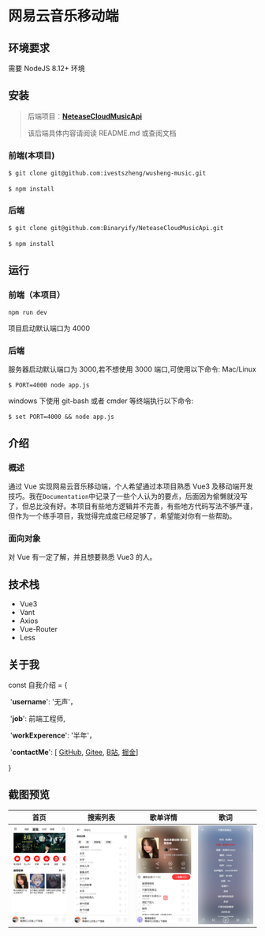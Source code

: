 # 网易云音乐移动端

## 环境要求

需要 NodeJS 8.12+ 环境

## 安装

> 后端项目：**[NeteaseCloudMusicApi](https://github.com/Binaryify/NeteaseCloudMusicApi)**
>
> 该后端具体内容请阅读 README.md 或查阅文档

### 前端(本项目)

```shell
$ git clone git@github.com:ivestszheng/wusheng-music.git 

$ npm install
```

### 后端

```shell
$ git clone git@github.com:Binaryify/NeteaseCloudMusicApi.git 

$ npm install
```

## 运行

### 前端（本项目）

```shell
npm run dev
```

项目启动默认端口为 4000

### 后端

服务器启动默认端口为 3000,若不想使用 3000 端口,可使用以下命令: Mac/Linux

```shell
$ PORT=4000 node app.js
```

windows 下使用 git-bash 或者 cmder 等终端执行以下命令:

```shell
$ set PORT=4000 && node app.js
```

## 介绍

### 概述

通过 Vue 实现网易云音乐移动端，个人希望通过本项目熟悉 Vue3 及移动端开发技巧。我在`Documentation`中记录了一些个人认为的要点，后面因为偷懒就没写了，但总比没有好。本项目有些地方逻辑并不完善，有些地方代码写法不够严谨，但作为一个练手项目，我觉得完成度已经足够了，希望能对你有一些帮助。

### 面向对象

对 Vue 有一定了解，并且想要熟悉 Vue3 的人。

## 技术栈

- Vue3
- Vant
- Axios
- Vue-Router
- Less

## 关于我

const 自我介绍 = {

​	'**username**': '无声'，

​	'**job**': 前端工程师,

​	'**workExperence**': '半年'，

​	'**contactMe**': [ [GitHub](https://github.com/ivestszheng), [Gitee](https://gitee.com/ivestszheng), [B站](https://space.bilibili.com/3111462), [掘金](https://juejin.cn/user/1618116899507735/posts)]

}

## 截图预览



|                             首页                             |                           搜索列表                           |                           歌单详情                           |                             歌词                             |
| :----------------------------------------------------------: | :----------------------------------------------------------: | :----------------------------------------------------------: | :----------------------------------------------------------: |
| ![首页](https://raw.githubusercontent.com/ivestszheng/images-store/master/img/20210917212550.png) | ![搜索](https://raw.githubusercontent.com/ivestszheng/images-store/master/img/20210917212644.png) | ![歌单详情](https://raw.githubusercontent.com/ivestszheng/images-store/master/img/20210917212710.png) | ![歌词](https://raw.githubusercontent.com/ivestszheng/images-store/master/img/20210917212730.png) |

